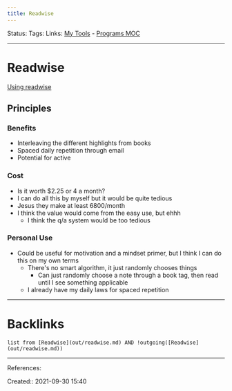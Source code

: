 ```yaml
---
title: Readwise
---
```

Status: 
Tags: 
Links: [My Tools](None) - [Programs MOC](out/programs-moc.md)
___
# Readwise
[Using readwise](https://readwise.io/bookreview/11134964)
## Principles
### Benefits
-  Interleaving the different highlights from books
-  Spaced daily repetition through email
-  Potential for active 
### Cost
- Is it worth $2.25 or 4 a month?
- I can do all this by myself but it would be quite tedious
- Jesus they make at least 6800/month 
- I think the value would come from the easy use, but ehhh
	- I think the q/a system would be too tedious
### Personal Use
- Could be useful for motivation and a mindset primer, but I think I can do this on my own terms
	- There's no smart algorithm, it just randomly chooses things
		- Can just randomly choose a note through a book tag, then read until I see something applicable
	- I already have my daily laws for spaced repetition
___
# Backlinks
```dataview
list from [Readwise](out/readwise.md) AND !outgoing([Readwise](out/readwise.md))
```
___
References:

Created:: 2021-09-30 15:40